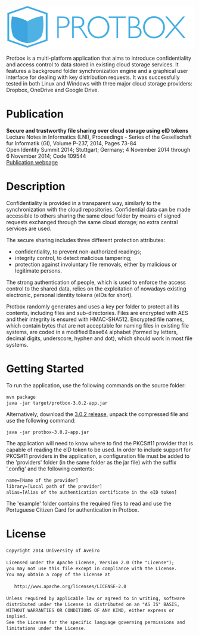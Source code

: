 ![Logo](src/main/resources/com/edduarte/protbox/splash.png)

Protbox is a multi-platform application that aims to introduce confidentiality and access control to data stored in existing cloud storage services. It features a background folder synchronization engine and a graphical user interface for dealing with key distribution requests. It was successfully tested in both Linux and Windows with three major cloud storage providers: Dropbox, OneDrive and Google Drive.

# Publication
__Secure and trustworthy file sharing over cloud storage using eID tokens__  
Lecture Notes in Informatics (LNI), Proceedings - Series of the Gesellschaft fur Informatik (GI), Volume P-237, 2014, Pages 73-84  
Open Identity Summit 2014; Stuttgart; Germany; 4 November 2014 through 6 November 2014; Code 109544  
[Publication webpage](http://edduarte.com/talks/openidentity2014/)

# Description
Confidentiality is provided in a transparent way, similarly to the synchronization with the cloud repositories. Confidential data can be made accessible to others sharing the same cloud folder by means of signed requests exchanged through the same cloud storage; no extra central services are used.

The secure sharing includes three different protection attributes:
- confidentiality, to prevent non-authorized readings;
- integrity control, to detect malicious tampering;
- protection against involuntary file removals, either by malicious or legitimate persons.

The strong authentication of people, which is used to enforce the access control to the shared data, relies on the exploitation of nowadays existing electronic, personal identity tokens (eIDs for short).

Protbox randomly generates and uses a key per folder to protect all its contents, including files and sub-directories. Files are encrypted with AES and their integrity is ensured with HMAC-SHA512. Encrypted file names, which contain bytes that are not acceptable for naming files in existing file systems, are coded in a modified Base64 alphabet (formed by letters, decimal digits, underscore, hyphen and dot), which should work in most file systems.

# Getting Started
To run the application, use the following commands on the source folder:

```
mvn package
java -jar target/protbox-3.0.2-app.jar
```

Alternatively, download the [3.0.2 release](https://github.com/edduarte/protbox/releases/tag/3.0.2), unpack the compressed file and use the following command:

```
java -jar protbox-3.0.2-app.jar
```

The application will need to know where to find the PKCS#11 provider that is capable of reading the eID token to be used. In order to include support for PKCS#11 providers in the application, a configuration file must be added to the 'providers' folder (in the same folder as the jar file) with the suffix '.config' and the following contents:

```
name=[Name of the provider]
library=[Local path of the provider]
alias=[Alias of the authentication certificate in the eID token]
```

The 'example' folder contains the required files to read and use the Portuguese Citizen Card for authentication in Protbox.

# License

    Copyright 2014 University of Aveiro

    Licensed under the Apache License, Version 2.0 (the "License");
    you may not use this file except in compliance with the License.
    You may obtain a copy of the License at

       http://www.apache.org/licenses/LICENSE-2.0

    Unless required by applicable law or agreed to in writing, software
    distributed under the License is distributed on an "AS IS" BASIS,
    WITHOUT WARRANTIES OR CONDITIONS OF ANY KIND, either express or implied.
    See the License for the specific language governing permissions and
    limitations under the License.
